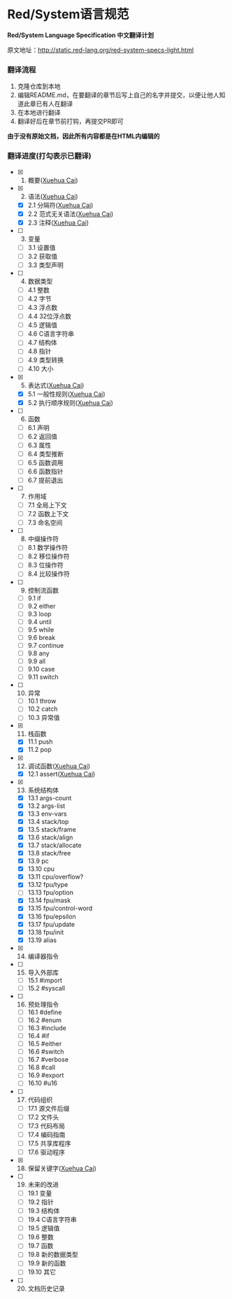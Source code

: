# Red/System语言规范
**Red/System Language Specification 中文翻译计划**

原文地址：http://static.red-lang.org/red-system-specs-light.html

### 翻译流程
1. 克隆仓库到本地
2. 编辑README.md，在要翻译的章节后写上自己的名字并提交，以便让他人知道此章已有人在翻译
3. 在本地进行翻译
4. 翻译好后在章节前打钩，再提交PR即可

**由于没有原始文档，因此所有内容都是在HTML内编辑的**

### 翻译进度(打勾表示已翻译)

- [x] 1. 概要([Xuehua Cai][pixcai])

- [x] 2. 语法([Xuehua Cai][pixcai])

  - [x] 2.1 分隔符([Xuehua Cai][pixcai])
  - [x] 2.2 范式无关语法([Xuehua Cai][pixcai])
  - [x] 2.3 注释([Xuehua Cai][pixcai])

- [ ] 3. 变量

  - [ ] 3.1 设置值
  - [ ] 3.2 获取值
  - [ ] 3.3 类型声明 

- [ ] 4. 数据类型
  
  - [ ] 4.1 整数
  - [ ] 4.2 字节
  - [ ] 4.3 浮点数
  - [ ] 4.4 32位浮点数
  - [ ] 4.5 逻辑值
  - [ ] 4.6 C语言字符串
  - [ ] 4.7 结构体
  - [ ] 4.8 指针
  - [ ] 4.9 类型转换
  - [ ] 4.10 大小

- [x] 5. 表达式([Xuehua Cai][pixcai])

  - [x] 5.1 一般性规则([Xuehua Cai][pixcai])
  - [x] 5.2 执行顺序规则([Xuehua Cai][pixcai])

- [ ] 6. 函数

  - [ ] 6.1 声明
  - [ ] 6.2 返回值
  - [ ] 6.3 属性
  - [ ] 6.4 类型推断
  - [ ] 6.5 函数调用
  - [ ] 6.6 函数指针
  - [ ] 6.7 提前退出

- [ ] 7. 作用域

  - [ ] 7.1 全局上下文
  - [ ] 7.2 函数上下文
  - [ ] 7.3 命名空间

- [ ] 8. 中缀操作符

  - [ ] 8.1 数学操作符
  - [ ] 8.2 移位操作符
  - [ ] 8.3 位操作符
  - [ ] 8.4 比较操作符

- [ ] 9. 控制流函数

  - [ ] 9.1 if
  - [ ] 9.2 either
  - [ ] 9.3 loop
  - [ ] 9.4 until
  - [ ] 9.5 while
  - [ ] 9.6 break
  - [ ] 9.7 continue
  - [ ] 9.8 any
  - [ ] 9.9 all
  - [ ] 9.10 case
  - [ ] 9.11 switch

- [ ] 10. 异常

  - [ ] 10.1 throw
  - [ ] 10.2 catch
  - [ ] 10.3 异常值

- [x] 11. 栈函数

  - [x] 11.1 push
  - [x] 11.2 pop

- [x] 12. 调试函数([Xuehua Cai][pixcai])

  - [x] 12.1 assert([Xuehua Cai][pixcai])

- [x] 13. 系统结构体

  - [x] 13.1 args-count
  - [x] 13.2 args-list
  - [x] 13.3 env-vars
  - [x] 13.4 stack/top
  - [x] 13.5 stack/frame
  - [x] 13.6 stack/align
  - [x] 13.7 stack/allocate
  - [x] 13.8 stack/free
  - [x] 13.9 pc
  - [x] 13.10 cpu
  - [x] 13.11 cpu/overflow?
  - [x] 13.12 fpu/type
  - [ ] 13.13 fpu/option
  - [x] 13.14 fpu/mask
  - [x] 13.15 fpu/control-word
  - [x] 13.16 fpu/epsilon
  - [x] 13.17 fpu/update
  - [x] 13.18 fpu/init
  - [x] 13.19 alias

- [x] 14. 编译器指令

- [ ] 15. 导入外部库

  - [ ] 15.1 #import
  - [ ] 15.2 #syscall

- [ ] 16. 预处理指令

  - [ ] 16.1 #define
  - [ ] 16.2 #enum
  - [ ] 16.3 #include
  - [ ] 16.4 #if
  - [ ] 16.5 #either
  - [ ] 16.6 #switch
  - [ ] 16.7 #verbose
  - [ ] 16.8 #call
  - [ ] 16.9 #export
  - [ ] 16.10 #u16

- [ ] 17. 代码组织

  - [ ] 17.1 源文件后缀
  - [ ] 17.2 文件头
  - [ ] 17.3 代码布局
  - [ ] 17.4 编码指南
  - [ ] 17.5 共享库程序
  - [ ] 17.6 驱动程序

- [x] 18. 保留关键字([Xuehua Cai][pixcai])

- [ ] 19. 未来的改进

  - [ ] 19.1 变量
  - [ ] 19.2 指针
  - [ ] 19.3 结构体
  - [ ] 19.4 C语言字符串
  - [ ] 19.5 逻辑值
  - [ ] 19.6 整数
  - [ ] 19.7 函数
  - [ ] 19.8 新的数据类型
  - [ ] 19.9 新的函数
  - [ ] 19.10 其它

- [ ] 20. 文档历史记录

[pixcai]: https://github.com/pixcai
